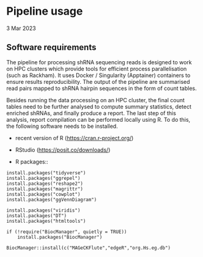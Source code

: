 # Pipeline usage

3 Mar 2023


## Software requirements

The pipeline for processing shRNA sequencing reads is designed to work on HPC clusters which provide tools for efficient process parallelisation (such as Rackham). It uses Docker / Singularity (Apptainer) containers to ensure results reproducibility. The output of the pipeline are summarised read pairs mapped to shRNA hairpin sequences in the form of count tables. 

Besides running the data processing on an HPC cluster, the final count tables need to be further analysed to compute summary statistics, detect enriched shRNAs, and finally produce a report. The last step of this analysis, report compilation can be performed locally using R. To do this, the following software needs to be installed.

* recent version of R (https://cran.r-project.org/)

* RStudio (https://posit.co/downloads/)

* R packages::

```
install.packages("tidyverse")
install.packages("ggrepel")
install.packages("reshape2")
install.packages("magrittr")
install.packages("cowplot")
install.packages("ggVennDiagram")

install.packages("viridis")
install.packages("DT")
install.packages("htmltools")

if (!require("BiocManager", quietly = TRUE))
    install.packages("BiocManager")

BiocManager::install(c("MAGeCKFlute","edgeR","org.Hs.eg.db")
```


